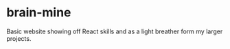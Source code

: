 # brain-mine
Basic website showing off React skills and as a light breather form my larger projects.
